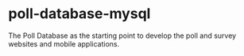 # poll-database-mysql
The Poll Database as the starting point to develop the poll and survey websites and mobile applications. 
